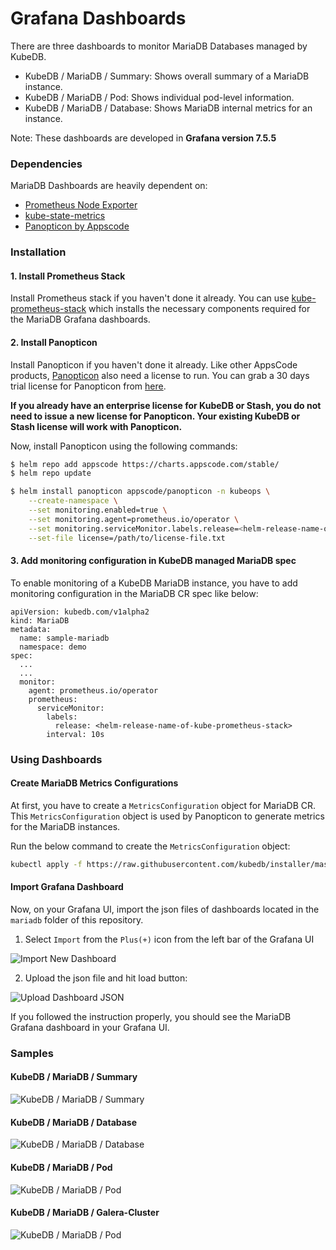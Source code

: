 # Grafana Dashboards

There are three dashboards to monitor MariaDB Databases managed by KubeDB.

- KubeDB / MariaDB / Summary: Shows overall summary of a MariaDB instance.
- KubeDB / MariaDB / Pod: Shows individual pod-level information.
- KubeDB / MariaDB / Database: Shows MariaDB internal metrics for an instance.

Note: These dashboards are developed in **Grafana version 7.5.5**

### Dependencies

MariaDB Dashboards are heavily dependent on:

- [Prometheus Node Exporter](https://github.com/prometheus/node_exporter)
- [kube-state-metrics](https://github.com/kubernetes/kube-state-metrics)
- [Panopticon by Appscode](https://blog.byte.builders/post/introducing-panopticon/)


### Installation

#### 1. Install Prometheus Stack

Install Prometheus stack if you haven't done it already. You can use [kube-prometheus-stack](https://artifacthub.io/packages/helm/prometheus-community/kube-prometheus-stack) which installs the necessary components required for the MariaDB Grafana dashboards.

#### 2. Install Panopticon

Install Panopticon if you haven't done it already. Like other AppsCode products, [Panopticon](https://blog.byte.builders/post/introducing-panopticon/) also need a license to run. You can grab a 30 days trial license for Panopticon from [here](https://license-issuer.appscode.com/?p=panopticon-enterprise).

**If you already have an enterprise license for KubeDB or Stash, you do not need to issue a new license for Panopticon. Your existing KubeDB or Stash license will work with Panopticon.**

Now, install Panopticon using the following commands:

```bash
$ helm repo add appscode https://charts.appscode.com/stable/
$ helm repo update

$ helm install panopticon appscode/panopticon -n kubeops \
    --create-namespace \
    --set monitoring.enabled=true \
    --set monitoring.agent=prometheus.io/operator \
    --set monitoring.serviceMonitor.labels.release=<helm-release-name-of-kube-prometheus-stack> \
    --set-file license=/path/to/license-file.txt
```

#### 3. Add monitoring configuration in KubeDB managed MariaDB spec

To enable monitoring of a KubeDB MariaDB instance, you have to add monitoring configuration in the MariaDB CR spec like below:

```
apiVersion: kubedb.com/v1alpha2
kind: MariaDB
metadata:
  name: sample-mariadb
  namespace: demo
spec:
  ...
  ...
  monitor:
    agent: prometheus.io/operator
    prometheus:
      serviceMonitor:
        labels:
          release: <helm-release-name-of-kube-prometheus-stack>
        interval: 10s
```

### Using Dashboards

#### Create MariaDB Metrics Configurations

At first, you have to create a `MetricsConfiguration` object for MariaDB CR. This `MetricsConfiguration` object is used by Panopticon to generate metrics for the MariaDB instances.

Run the below command to create the `MetricsConfiguration` object:

```bash
kubectl apply -f https://raw.githubusercontent.com/kubedb/installer/master/charts/kubedb-metrics/templates/metricsconfig-kubedb-com-mariadb.yaml
```

#### Import Grafana Dashboard

Now, on your Grafana UI, import the json files of dashboards located in the `mariadb` folder of this repository.


1. Select `Import` from the `Plus(+)` icon from the left bar of the Grafana UI

![Import New Dashboard](/mariadb/images/import_dashboard_1.png)

2. Upload the json file and hit load button:

![Upload Dashboard JSON](/mariadb/images/import_dashboard_2.png)


If you followed the instruction properly, you should see the MariaDB Grafana dashboard in your Grafana UI.

### Samples

####  KubeDB / MariaDB / Summary

![KubeDB / MariaDB / Summary](/mariadb/images/kubedb-mariadb-summary.png)

#### KubeDB / MariaDB / Database

![KubeDB / MariaDB / Database](/mariadb/images/kubedb-mariadb-database.png)

#### KubeDB / MariaDB / Pod

![KubeDB / MariaDB / Pod](/mariadb/images/kubedb-mariadb-pod.png)

#### KubeDB / MariaDB / Galera-Cluster

![KubeDB / MariaDB / Pod](/mariadb/images/kubedb-mariadb-galera.png)